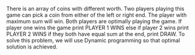 There is an array of coins with different worth. Two players playing this game can pick a coin from either of the left or right end. The player with maximum sum will win. Both players are optimally playing the game. If player one wins the game print PLAYER 1 WINS else if player 2 wins print PLAYER 2 WINS if they both have equal sum at the end, print DRAW.
To solve this problem, we will use Dynamic programming so that optimal solution is achieved.

